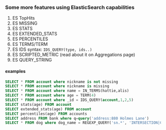 ### Some more features using ElasticSearch capabilities
1. ES TopHits
2. ES MISSING
3. ES STATS
4. ES EXTENDED_STATS
5. ES PERCENTILES
4. ES TERMS/TERM
5. ES IDS syntax: `IDS_QUERY(type, ids..)`
6. ES SCRIPTED_METRIC (read about it on Aggregations page)
7. ES QUERY_STRING

#### examples
```sql
SELECT * FROM account where nickname is not missing
SELECT * FROM account where nickname is missing
SELECT * FROM account where name = IN_TERMS(hattie,alis)
SELECT * FROM account where age = TERM(4)
SELECT * FROM account where _id = IDS_QUERY(account,1,2,5)
SELECT stats(age) FROM account
SELECT extended_stats(age) FROM account
SELECT percentiles(age) FROM accounts
SELECT address FROM bank where q=query('address:880 Holmes Lane')
SELECT * FROM dog where dog_name = REGEXP_QUERY('sn.*', 'INTERSECTION|COMPLEMENT|EMPTY', 10000)
```